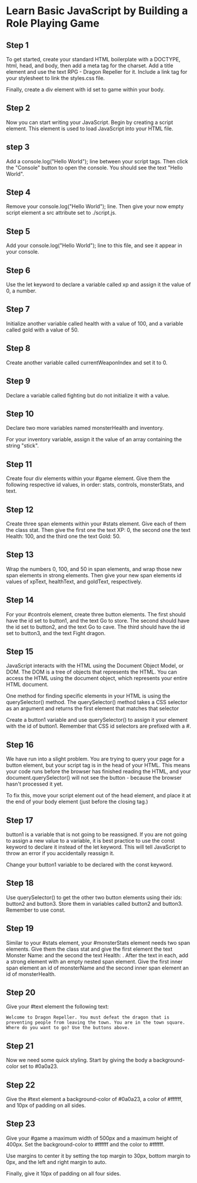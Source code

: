 # Learn Basic JavaScript by Building a Role Playing Game

## Step 1
To get started, create your standard HTML boilerplate with a DOCTYPE, html, head, and body, then add a meta tag for the charset. Add a title element and use the text RPG - Dragon Repeller for it. Include a link tag for your stylesheet to link the styles.css file.

Finally, create a div element with id set to game within your body.

## Step 2
Now you can start writing your JavaScript. Begin by creating a script element. This element is used to load JavaScript into your HTML file.

## step 3
Add a console.log("Hello World"); line between your script tags. Then click the "Console" button to open the console. You should see the text "Hello World".

## Step 4
Remove your console.log("Hello World"); line. Then give your now empty script element a src attribute set to ./script.js.

## Step 5
Add your console.log("Hello World"); line to this file, and see it appear in your console.

## Step 6
Use the let keyword to declare a variable called xp and assign it the value of 0, a number.

## Step 7
Initialize another variable called health with a value of 100, and a variable called gold with a value of 50.

## Step 8
Create another variable called currentWeaponIndex and set it to 0.

## Step 9
Declare a variable called fighting but do not initialize it with a value.

## Step 10
Declare two more variables named monsterHealth and inventory.

For your inventory variable, assign it the value of an array containing the string "stick".

## Step 11
Create four div elements within your #game element. Give them the following respective id values, in order: stats, controls, monsterStats, and text.

## Step 12
Create three span elements within your #stats element. Give each of them the class stat. Then give the first one the text XP: 0, the second one the text Health: 100, and the third one the text Gold: 50.

## Step 13
Wrap the numbers 0, 100, and 50 in span elements, and wrap those new span elements in strong elements. Then give your new span elements id values of xpText, healthText, and goldText, respectively.

## Step 14
For your #controls element, create three button elements. The first should have the id set to button1, and the text Go to store. The second should have the id set to button2, and the text Go to cave. The third should have the id set to button3, and the text Fight dragon.

## Step 15
JavaScript interacts with the HTML using the Document Object Model, or DOM. The DOM is a tree of objects that represents the HTML. You can access the HTML using the document object, which represents your entire HTML document.

One method for finding specific elements in your HTML is using the querySelector() method. The querySelector() method takes a CSS selector as an argument and returns the first element that matches that selector

Create a button1 variable and use querySelector() to assign it your element with the id of button1. Remember that CSS id selectors are prefixed with a #.

## Step 16
We have run into a slight problem. You are trying to query your page for a button element, but your script tag is in the head of your HTML. This means your code runs before the browser has finished reading the HTML, and your document.querySelector() will not see the button - because the browser hasn't processed it yet.

To fix this, move your script element out of the head element, and place it at the end of your body element (just before the closing </body> tag.)

## Step 17
button1 is a variable that is not going to be reassigned. If you are not going to assign a new value to a variable, it is best practice to use the const keyword to declare it instead of the let keyword. This will tell JavaScript to throw an error if you accidentally reassign it.

Change your button1 variable to be declared with the const keyword.

## Step 18
Use querySelector() to get the other two button elements using their ids: button2 and button3. Store them in variables called button2 and button3. Remember to use const.

## Step 19
Similar to your #stats element, your #monsterStats element needs two span elements. Give them the class stat and give the first element the text Monster Name: and the second the text Health: . After the text in each, add a strong element with an empty nested span element. Give the first inner span element an id of monsterName and the second inner span element an id of monsterHealth.

## Step 20
Give your #text element the following text:

```Welcome to Dragon Repeller. You must defeat the dragon that is preventing people from leaving the town. You are in the town square. Where do you want to go? Use the buttons above.```

## Step 21
Now we need some quick styling. Start by giving the body a background-color set to #0a0a23.

## Step 22
Give the #text element a background-color of #0a0a23, a color of #ffffff, and 10px of padding on all sides.

## Step 23
Give your #game a maximum width of 500px and a maximum height of 400px. Set the background-color to #ffffff and the color to #ffffff.

Use margins to center it by setting the top margin to 30px, bottom margin to 0px, and the left and right margin to auto.

Finally, give it 10px of padding on all four sides.